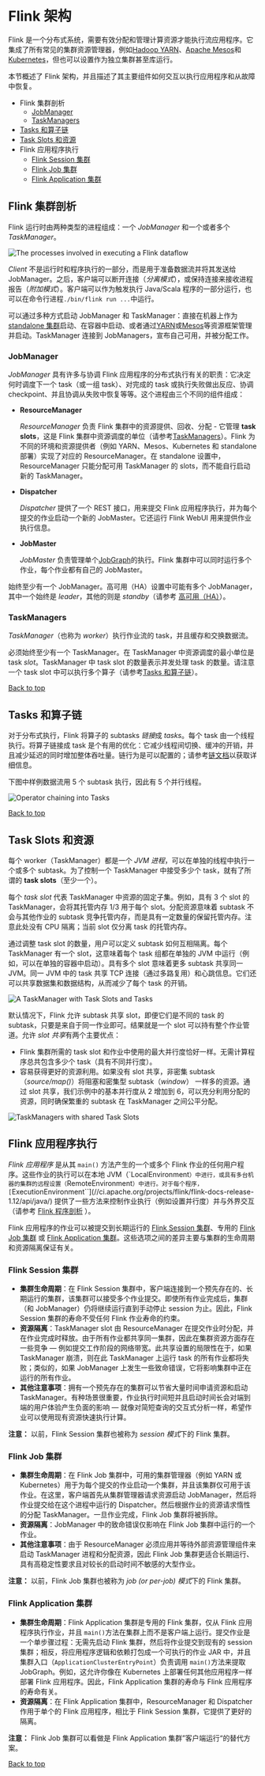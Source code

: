 # Flink 架构

Flink 是一个分布式系统，需要有效分配和管理计算资源才能执行流应用程序。它集成了所有常见的集群资源管理器，例如[Hadoop YARN](https://hadoop.apache.org/docs/stable/hadoop-yarn/hadoop-yarn-site/YARN.html)、[Apache Mesos](https://mesos.apache.org/)和[Kubernetes](https://kubernetes.io/)，但也可以设置作为独立集群甚至库运行。

本节概述了 Flink 架构，并且描述了其主要组件如何交互以执行应用程序和从故障中恢复。

- Flink 集群剖析
  - [JobManager](https://ci.apache.org/projects/flink/flink-docs-release-1.12/zh/concepts/flink-architecture.html#jobmanager)
  - [TaskManagers](https://ci.apache.org/projects/flink/flink-docs-release-1.12/zh/concepts/flink-architecture.html#taskmanagers)
- [Tasks 和算子链](https://ci.apache.org/projects/flink/flink-docs-release-1.12/zh/concepts/flink-architecture.html#tasks-和算子链)
- [Task Slots 和资源](https://ci.apache.org/projects/flink/flink-docs-release-1.12/zh/concepts/flink-architecture.html#task-slots-和资源)
- Flink 应用程序执行
  - [Flink Session 集群](https://ci.apache.org/projects/flink/flink-docs-release-1.12/zh/concepts/flink-architecture.html#flink-session-集群)
  - [Flink Job 集群](https://ci.apache.org/projects/flink/flink-docs-release-1.12/zh/concepts/flink-architecture.html#flink-job-集群)
  - [Flink Application 集群](https://ci.apache.org/projects/flink/flink-docs-release-1.12/zh/concepts/flink-architecture.html#flink-application-集群)

## Flink 集群剖析

Flink 运行时由两种类型的进程组成：一个 *JobManager* 和一个或者多个 *TaskManager*。

![The processes involved in executing a Flink dataflow](https://ci.apache.org/projects/flink/flink-docs-release-1.12/fig/processes.svg)

*Client* 不是运行时和程序执行的一部分，而是用于准备数据流并将其发送给 JobManager。之后，客户端可以断开连接（*分离模式*），或保持连接来接收进程报告（*附加模式*）。客户端可以作为触发执行 Java/Scala 程序的一部分运行，也可以在命令行进程`./bin/flink run ...`中运行。

可以通过多种方式启动 JobManager 和 TaskManager：直接在机器上作为[standalone 集群](https://ci.apache.org/projects/flink/flink-docs-release-1.12/zh/deployment/resource-providers/standalone/)启动、在容器中启动、或者通过[YARN](https://ci.apache.org/projects/flink/flink-docs-release-1.12/zh/deployment/resource-providers/yarn.html)或[Mesos](https://ci.apache.org/projects/flink/flink-docs-release-1.12/zh/deployment/resource-providers/mesos.html)等资源框架管理并启动。TaskManager 连接到 JobManagers，宣布自己可用，并被分配工作。

### JobManager

*JobManager* 具有许多与协调 Flink 应用程序的分布式执行有关的职责：它决定何时调度下一个 task（或一组 task）、对完成的 task 或执行失败做出反应、协调 checkpoint、并且协调从失败中恢复等等。这个进程由三个不同的组件组成：

- **ResourceManager**

  *ResourceManager* 负责 Flink 集群中的资源提供、回收、分配 - 它管理 **task slots**，这是 Flink 集群中资源调度的单位（请参考[TaskManagers](https://ci.apache.org/projects/flink/flink-docs-release-1.12/zh/concepts/flink-architecture.html#taskmanagers)）。Flink 为不同的环境和资源提供者（例如 YARN、Mesos、Kubernetes 和 standalone 部署）实现了对应的 ResourceManager。在 standalone 设置中，ResourceManager 只能分配可用 TaskManager 的 slots，而不能自行启动新的 TaskManager。

- **Dispatcher**

  *Dispatcher* 提供了一个 REST 接口，用来提交 Flink 应用程序执行，并为每个提交的作业启动一个新的 JobMaster。它还运行 Flink WebUI 用来提供作业执行信息。

- **JobMaster**

  *JobMaster* 负责管理单个[JobGraph](https://ci.apache.org/projects/flink/flink-docs-release-1.12/zh/concepts/glossary.html#logical-graph)的执行。Flink 集群中可以同时运行多个作业，每个作业都有自己的 JobMaster。

始终至少有一个 JobManager。高可用（HA）设置中可能有多个 JobManager，其中一个始终是 *leader*，其他的则是 *standby*（请参考 [高可用（HA）](https://ci.apache.org/projects/flink/flink-docs-release-1.12/zh/deployment/ha/)）。

### TaskManagers

*TaskManager*（也称为 *worker*）执行作业流的 task，并且缓存和交换数据流。

必须始终至少有一个 TaskManager。在 TaskManager 中资源调度的最小单位是 task *slot*。TaskManager 中 task slot 的数量表示并发处理 task 的数量。请注意一个 task slot 中可以执行多个算子（请参考[Tasks 和算子链](https://ci.apache.org/projects/flink/flink-docs-release-1.12/zh/concepts/flink-architecture.html#tasks-and-operator-chains)）。

[ Back to top](https://ci.apache.org/projects/flink/flink-docs-release-1.12/zh/concepts/flink-architecture.html#top)

## Tasks 和算子链

对于分布式执行，Flink 将算子的 subtasks *链接*成 *tasks*。每个 task 由一个线程执行。将算子链接成 task 是个有用的优化：它减少线程间切换、缓冲的开销，并且减少延迟的同时增加整体吞吐量。链行为是可以配置的；请参考[链文档](https://ci.apache.org/projects/flink/flink-docs-release-1.12/zh/dev/stream/operators/#task-chaining-and-resource-groups)以获取详细信息。

下图中样例数据流用 5 个 subtask 执行，因此有 5 个并行线程。

![Operator chaining into Tasks](https://ci.apache.org/projects/flink/flink-docs-release-1.12/fig/tasks_chains.svg)

[ Back to top](https://ci.apache.org/projects/flink/flink-docs-release-1.12/zh/concepts/flink-architecture.html#top)

## Task Slots 和资源

每个 worker（TaskManager）都是一个 *JVM 进程*，可以在单独的线程中执行一个或多个 subtask。为了控制一个 TaskManager 中接受多少个 task，就有了所谓的 **task slots**（至少一个）。

每个 *task slot* 代表 TaskManager 中资源的固定子集。例如，具有 3 个 slot 的 TaskManager，会将其托管内存 1/3 用于每个 slot。分配资源意味着 subtask 不会与其他作业的 subtask 竞争托管内存，而是具有一定数量的保留托管内存。注意此处没有 CPU 隔离；当前 slot 仅分离 task 的托管内存。

通过调整 task slot 的数量，用户可以定义 subtask 如何互相隔离。每个 TaskManager 有一个 slot，这意味着每个 task 组都在单独的 JVM 中运行（例如，可以在单独的容器中启动）。具有多个 slot 意味着更多 subtask 共享同一 JVM。同一 JVM 中的 task 共享 TCP 连接（通过多路复用）和心跳信息。它们还可以共享数据集和数据结构，从而减少了每个 task 的开销。

![A TaskManager with Task Slots and Tasks](https://ci.apache.org/projects/flink/flink-docs-release-1.12/fig/tasks_slots.svg)

默认情况下，Flink 允许 subtask 共享 slot，即便它们是不同的 task 的 subtask，只要是来自于同一作业即可。结果就是一个 slot 可以持有整个作业管道。允许 *slot 共享*有两个主要优点：

- Flink 集群所需的 task slot 和作业中使用的最大并行度恰好一样。无需计算程序总共包含多少个 task（具有不同并行度）。
- 容易获得更好的资源利用。如果没有 slot 共享，非密集 subtask（*source/map()*）将阻塞和密集型 subtask（*window*） 一样多的资源。通过 slot 共享，我们示例中的基本并行度从 2 增加到 6，可以充分利用分配的资源，同时确保繁重的 subtask 在 TaskManager 之间公平分配。

![TaskManagers with shared Task Slots](https://ci.apache.org/projects/flink/flink-docs-release-1.12/fig/slot_sharing.svg)

## Flink 应用程序执行

*Flink 应用程序* 是从其 `main()` 方法产生的一个或多个 Flink 作业的任何用户程序。这些作业的执行可以在本地 JVM（`LocalEnvironment``）中进行，或具有多台机器的集群的远程设置（``RemoteEnvironment``）中进行。对于每个程序，[``ExecutionEnvironment``](//ci.apache.org/projects/flink/flink-docs-release-1.12/api/java/) 提供了一些方法来控制作业执行（例如设置并行度）并与外界交互（请参考 [Flink 程序剖析](https://ci.apache.org/projects/flink/flink-docs-release-1.12/zh/dev/datastream_api.html#anatomy-of-a-flink-program) ）。

Flink 应用程序的作业可以被提交到长期运行的 [Flink Session 集群](https://ci.apache.org/projects/flink/flink-docs-release-1.12/zh/concepts/glossary.html#flink-session-cluster)、专用的 [Flink Job 集群](https://ci.apache.org/projects/flink/flink-docs-release-1.12/zh/concepts/glossary.html#flink-job-cluster) 或 [Flink Application 集群](https://ci.apache.org/projects/flink/flink-docs-release-1.12/zh/concepts/glossary.html#flink-application-cluster)。这些选项之间的差异主要与集群的生命周期和资源隔离保证有关。

### Flink Session 集群

- **集群生命周期**：在 Flink Session 集群中，客户端连接到一个预先存在的、长期运行的集群，该集群可以接受多个作业提交。即使所有作业完成后，集群（和 JobManager）仍将继续运行直到手动停止 session 为止。因此，Flink Session 集群的寿命不受任何 Flink 作业寿命的约束。
- **资源隔离**：TaskManager slot 由 ResourceManager 在提交作业时分配，并在作业完成时释放。由于所有作业都共享同一集群，因此在集群资源方面存在一些竞争 — 例如提交工作阶段的网络带宽。此共享设置的局限性在于，如果 TaskManager 崩溃，则在此 TaskManager 上运行 task 的所有作业都将失败；类似的，如果 JobManager 上发生一些致命错误，它将影响集群中正在运行的所有作业。
- **其他注意事项**：拥有一个预先存在的集群可以节省大量时间申请资源和启动 TaskManager。有种场景很重要，作业执行时间短并且启动时间长会对端到端的用户体验产生负面的影响 — 就像对简短查询的交互式分析一样，希望作业可以使用现有资源快速执行计算。

**注意：** 以前，Flink Session 集群也被称为 *session 模式*下的 Flink 集群。

### Flink Job 集群

- **集群生命周期**：在 Flink Job 集群中，可用的集群管理器（例如 YARN 或 Kubernetes）用于为每个提交的作业启动一个集群，并且该集群仅可用于该作业。在这里，客户端首先从集群管理器请求资源启动 JobManager，然后将作业提交给在这个进程中运行的 Dispatcher。然后根据作业的资源请求惰性的分配 TaskManager。一旦作业完成，Flink Job 集群将被拆除。
- **资源隔离**：JobManager 中的致命错误仅影响在 Flink Job 集群中运行的一个作业。
- **其他注意事项**：由于 ResourceManager 必须应用并等待外部资源管理组件来启动 TaskManager 进程和分配资源，因此 Flink Job 集群更适合长期运行、具有高稳定性要求且对较长的启动时间不敏感的大型作业。

**注意：** 以前，Flink Job 集群也被称为 *job (or per-job) 模式*下的 Flink 集群。

### Flink Application 集群

- **集群生命周期**：Flink Application 集群是专用的 Flink 集群，仅从 Flink 应用程序执行作业，并且 `main()`方法在集群上而不是客户端上运行。提交作业是一个单步骤过程：无需先启动 Flink 集群，然后将作业提交到现有的 session 集群；相反，将应用程序逻辑和依赖打包成一个可执行的作业 JAR 中，并且集群入口（`ApplicationClusterEntryPoint`）负责调用 `main()`方法来提取 JobGraph。例如，这允许你像在 Kubernetes 上部署任何其他应用程序一样部署 Flink 应用程序。因此，Flink Application 集群的寿命与 Flink 应用程序的寿命有关。
- **资源隔离**：在 Flink Application 集群中，ResourceManager 和 Dispatcher 作用于单个的 Flink 应用程序，相比于 Flink Session 集群，它提供了更好的隔离。

**注意：** Flink Job 集群可以看做是 Flink Application 集群”客户端运行“的替代方案。

[ Back to top](https://ci.apache.org/projects/flink/flink-docs-release-1.12/zh/concepts/flink-architecture.html#top)